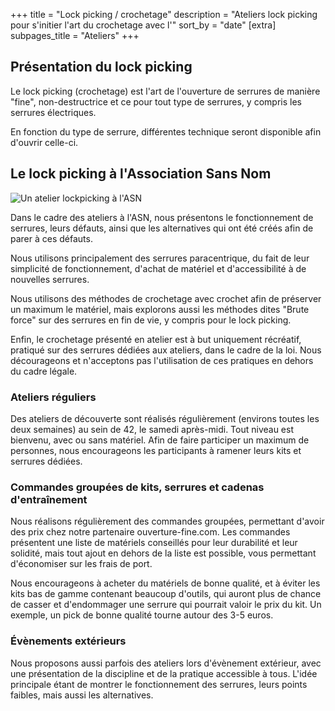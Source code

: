 +++
title = "Lock picking / crochetage"
description = "Ateliers lock picking pour s'initier l'art du crochetage avec l'"
sort_by = "date"
[extra]
subpages_title = "Ateliers"
+++

## Présentation du lock picking

Le lock picking (crochetage) est l'art de l'ouverture de serrures de manière "fine", non-destructrice et ce pour tout type de serrures, y compris les serrures électriques.

En fonction du type de serrure, différentes technique seront disponible afin d'ouvrir celle-ci.


## Le lock picking à l'Association Sans Nom

![Un atelier lockpicking à l'ASN](lockpicking01.jpg)


Dans le cadre des ateliers à l'ASN, nous présentons le fonctionnement de serrures, leurs défauts, ainsi que les alternatives qui ont été créés afin de parer à ces défauts.

Nous utilisons principalement des serrures paracentrique, du fait de leur simplicité de fonctionnement, d'achat de matériel et d'accessibilité à de nouvelles serrures.

Nous utilisons des méthodes de crochetage avec crochet afin de préserver un maximum le matériel, mais explorons aussi les méthodes dites "Brute force" sur des serrures en fin de vie, y compris pour le lock picking.

Enfin, le crochetage présenté en atelier est à but uniquement récréatif, pratiqué sur des serrures dédiées aux ateliers, dans le cadre de la loi. Nous décourageons et n'acceptons pas l'utilisation de ces pratiques en dehors du cadre légale.


### Ateliers réguliers

Des ateliers de découverte sont réalisés régulièrement (environs toutes les deux semaines) au sein de 42, le samedi après-midi. Tout niveau est bienvenu, avec ou sans matériel. Afin de faire participer un maximum de personnes, nous encourageons les participants à ramener leurs kits et serrures dédiées.


### Commandes groupées de kits, serrures et cadenas d'entraînement

Nous réalisons régulièrement des commandes groupées, permettant d'avoir des prix chez notre partenaire ouverture-fine.com. Les commandes présentent une liste de matériels conseillés pour leur durabilité et leur solidité, mais tout ajout en dehors de la liste est possible, vous permettant d'économiser sur les frais de port.

Nous encourageons à acheter du matériels de bonne qualité, et à éviter les kits bas de gamme contenant beaucoup d'outils, qui auront plus de chance de casser et d'endommager une serrure qui pourrait valoir le prix du kit. Un exemple, un pick de bonne qualité tourne autour des 3-5 euros.


### Évènements extérieurs

Nous proposons aussi parfois des ateliers lors d'évènement extérieur, avec une présentation de la discipline et de la pratique accessible à tous. L'idée principale étant de montrer le fonctionnement des serrures, leurs points faibles, mais aussi les alternatives.
